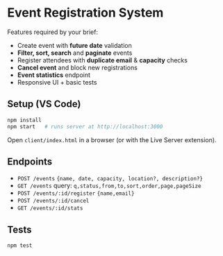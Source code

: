 
# Event Registration System

Features required by your brief:
- Create event with **future date** validation
- **Filter, sort, search** and **paginate** events
- Register attendees with **duplicate email** & **capacity** checks
- **Cancel event** and block new registrations
- **Event statistics** endpoint
- Responsive UI + basic tests

## Setup (VS Code)
```bash
npm install
npm start   # runs server at http://localhost:3000
```
Open `client/index.html` in a browser (or with the Live Server extension).

## Endpoints
- `POST /events` `{name, date, capacity, location?, description?}`
- `GET /events` query: `q,status,from,to,sort,order,page,pageSize`
- `POST /events/:id/register` `{name,email}`
- `POST /events/:id/cancel`
- `GET /events/:id/stats`

## Tests
```bash
npm test
```
